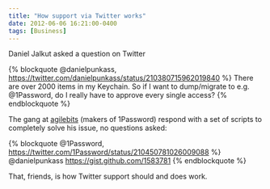```yaml
---
title: "How support via Twitter works"
date: 2012-06-06 16:21:00-0400
tags: [Business]
---
```


Daniel Jalkut asked a question on Twitter

{% blockquote @danielpunkass, https://twitter.com/danielpunkass/status/210380715962019840 %}
There are over 2000 items in my Keychain. So if I want to dump/migrate to e.g. @1Password, do I really have to approve every single access?
{% endblockquote %}

The gang at [agilebits](https://agilebits.com/) (makers of 1Password) respond with a set of scripts to completely solve his issue, no questions asked:

{% blockquote @1Password, https://twitter.com/1Password/status/210450781026009088 %}
@danielpunkass <a href="https://gist.github.com/1583781">https://gist.github.com/1583781</a> 
{% endblockquote %}

That, friends, is how Twitter support should and does work.
